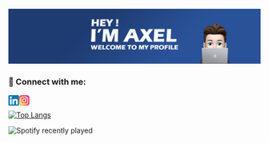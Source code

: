<p align="center">
  <a href="images/banner.png" target="_blank" rel="noreferrer"><img src="images/banner.png" alt="my banner"></a>
</p>

### 🤝 Connect with me:

<a href="https://www.linkedin.com/in/axel-frache"><img align="left" src="images/linkedin.png" alt="Yu Shi | LinkedIn" width="21px"/></a>
<a href="https://instagram.com/axelfrch"><img align="left" src="images/instagram.png" alt="Yu Shi | Instagram" width="21px"/></a>
</br>

[![Top Langs](https://github-readme-stats-git-masterrstaa-rickstaa.vercel.app/api/top-langs/?username=axelfrache&theme=synthwave)](https://github.com/anuraghazra/github-readme-stats)

![Spotify recently played](https://spotify-recently-played-readme.vercel.app/api?user=21gkotrpjlxzbrv3k37z2y3ni&count=1)
<!---
![Anurag's GitHub stats](https://github-readme-stats.vercel.app/api?username=axelfrache&show_icons=true&theme=transparent)
-->
